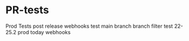 # PR-tests
Prod Tests
post release webhooks test
main branch
branch filter test
22-25.2 prod today
webhooks
